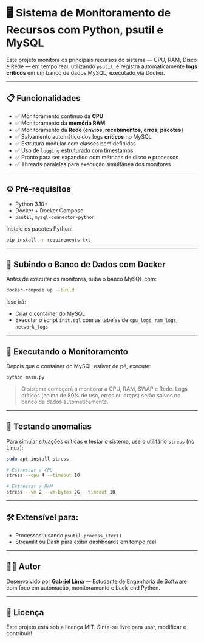 # 🖥️ Sistema de Monitoramento de Recursos com Python, psutil e MySQL

Este projeto monitora os principais recursos do sistema — CPU, RAM, Disco e Rede — em tempo real, utilizando `psutil`, e registra automaticamente **logs críticos** em um banco de dados MySQL, executado via Docker.

---

## 📋 Funcionalidades

- ✅ Monitoramento contínuo da **CPU**
- ✅ Monitoramento da **memória RAM**
- ✅ Monitoramento da **Rede (envios, recebimentos, erros, pacotes)**
- ✅ Salvamento automático dos logs **críticos** no MySQL
- ✅ Estrutura modular com classes bem definidas
- ✅ Uso de `logging` estruturado com timestamps
- ✅ Pronto para ser expandido com métricas de disco e processos
- ✅ Threads paralelas para execução simultânea dos monitores

---


## ⚙️ Pré-requisitos

- Python 3.10+
- Docker + Docker Compose
- `psutil`, `mysql-connector-python`

Instale os pacotes Python:

```bash
pip install -r requirements.txt
```

---

## 🐳 Subindo o Banco de Dados com Docker

Antes de executar os monitores, suba o banco MySQL com:

```bash
docker-compose up --build
```

Isso irá:

- Criar o container do MySQL
- Executar o script `init.sql` com as tabelas de `cpu_logs`, `ram_logs`, `network_logs`

---

## 🚀 Executando o Monitoramento

Depois que o container do MySQL estiver de pé, execute:

```bash
python main.py
```

> O sistema começará a monitorar a CPU, RAM, SWAP e Rede. Logs críticos (acima de 80% de uso, erros ou drops) serão salvos no banco de dados automaticamente.

---

## 🧪 Testando anomalias

Para simular situações críticas e testar o sistema, use o utilitário `stress` (no Linux):

```bash
sudo apt install stress

# Estressar a CPU
stress --cpu 4 --timeout 10

# Estressar a RAM
stress --vm 2 --vm-bytes 2G --timeout 10
```

---

## 🛠️ Extensível para:

- Processos: usando `psutil.process_iter()`
- Streamlit ou Dash para exibir dashboards em tempo real



---

## 👨‍💻 Autor

Desenvolvido por **Gabriel Lima** — Estudante de Engenharia de Software com foco em automação, monitoramento e back-end Python.

---

## 📄 Licença

Este projeto está sob a licença MIT. Sinta-se livre para usar, modificar e contribuir!
